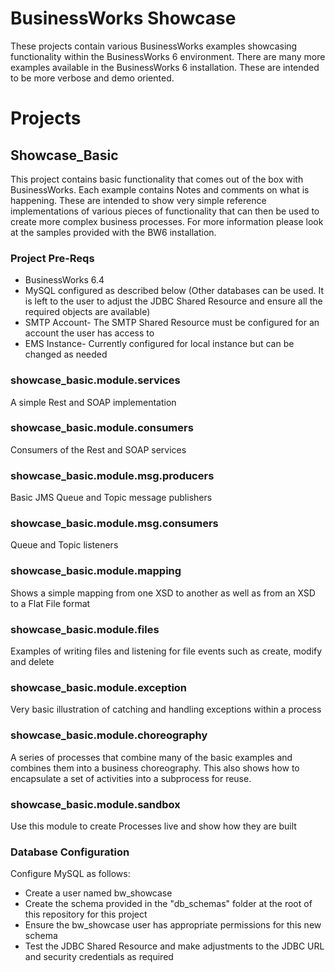 # BusinessWorks Showcase
These projects contain various BusinessWorks examples showcasing functionality within the BusinessWorks 6 environment. There are many more examples available in the BusinessWorks 6 installation. These are intended to be more verbose and demo oriented.

# Projects
## Showcase_Basic
This project contains basic functionality that comes out of the box with BusinessWorks. Each example contains Notes and comments on what is happening. These are intended to show very simple reference implementations of various pieces of functionality that can then be used to create more complex business processes. For more information please look at the samples provided with the BW6 installation.

### Project Pre-Reqs
* BusinessWorks 6.4
* MySQL configured as described below (Other databases can be used. It is left to the user to adjust the JDBC Shared Resource and ensure all the required objects are available)
* SMTP Account- The SMTP Shared Resource must be configured for an account the user has access to
* EMS Instance- Currently configured for local instance but can be changed as needed

### showcase_basic.module.services
A simple Rest and SOAP implementation
### showcase_basic.module.consumers
Consumers of the Rest and SOAP services
### showcase_basic.module.msg.producers
Basic JMS Queue and Topic message publishers
### showcase_basic.module.msg.consumers
Queue and Topic listeners
### showcase_basic.module.mapping
Shows a simple mapping from one XSD to another as well as from an XSD to a Flat File format
### showcase_basic.module.files
Examples of writing files and listening for file events such as create, modify and delete
### showcase_basic.module.exception
Very basic illustration of catching and handling exceptions within a process
### showcase_basic.module.choreography
A series of processes that combine many of the basic examples and combines them into a business choreography. This also shows how to encapsulate a set of activities into a subprocess for reuse.
### showcase_basic.module.sandbox
Use this module to create Processes live and show how they are built

### Database Configuration
Configure MySQL as follows:
* Create a user named bw_showcase
* Create the schema provided in the "db_schemas" folder at the root of this repository for this project
* Ensure the bw_showcase user has appropriate permissions for this new schema
* Test the JDBC Shared Resource and make adjustments to the JDBC URL and security credentials as required
